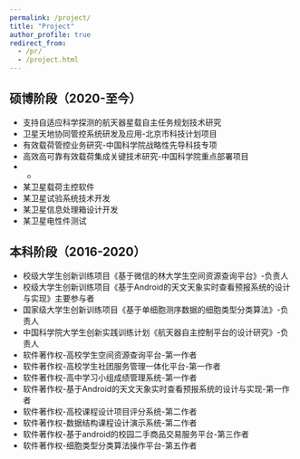 ```yaml
---
permalink: /project/
title: "Project"
author_profile: true
redirect_from: 
  - /pr/
  - /project.html
---
```


## 硕博阶段（2020-至今）
- 支持自适应科学探测的航天器星载自主任务规划技术研究
- 卫星天地协同管控系统研发及应用-北京市科技计划项目
- 有效载荷管控业务研究-中国科学院战略性先导科技专项
- 高效高可靠有效载荷集成关键技术研究-中国科学院重点部署项目
- -
- 某卫星载荷主控软件
- 某卫星试验系统技术开发
- 某卫星信息处理箱设计开发
- 某卫星电性件测试




## 本科阶段（2016-2020）
- 校级大学生创新训练项目《基于微信的林大学生空间资源查询平台》-负责人
- 校级大学生创新训练项目《基于Android的天文天象实时查看预报系统的设计与实现》主要参与者
- 国家级大学生创新训练项目《基于单细胞测序数据的细胞类型分类算法》-负责人
- 中国科学院大学生创新实践训练计划《航天器自主控制平台的设计研究》-负责人
- 软件著作权-高校学生空间资源查询平台-第一作者
- 软件著作权-高校学生社团服务管理一体化平台-第一作者
- 软件著作权-高中学习小组成绩管理系统-第一作者
- 软件著作权-基于Android的天文天象实时查看预报系统的设计与实现-第一作者
- 软件著作权-高校课程设计项目评分系统-第二作者
- 软件著作权-数据结构课程设计演示系统-第二作者
- 软件著作权-基于android的校园二手商品交易服务平台-第三作者
- 软件著作权-细胞类型分类算法操作平台-第五作者






